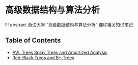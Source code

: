 # 高级数据结构与算法分析

!!! abstract
    浙江大学 “高级数据结构与算法分析” 课程相关知识笔记

## Table of Contents
- [AVL Trees,Splay Trees,and Amortized Analysis](avl_splay_amortized/)
- [Red-Black Trees and B+ Trees](rb-tree_B-tree/)